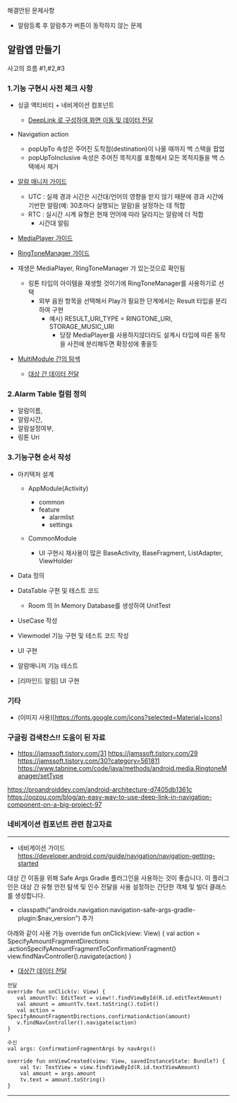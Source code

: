 해결안된 문제사항
- 알람등록 후 알람추가 버튼이 동작하지 않는 문제

## 알람앱 만들기

사고의 흐름 #1,#2,#3

### 1.기능 구현시 사전 체크 사항

- 싱글 액티비티 + 네비게이션 컴포넌트
    - [DeepLink 로 구성하여 화면 이동 및 데이터 전달]((https://developer.android.com/guide/navigation/navigation-multi-module))

- Navigation action
    - popUpTo 속성은 주어진 도착점(destination)이 나올 때까지 백 스택을 팝업
    - popUpToInclusive 속성은 주어진 목적지를 포함해서 모든 목적지들을 백 스택에서 제거

- [알람 매니저 가이드](https://developer.android.com/training/scheduling/alarms?hl=ko)
    - UTC : 실제 경과 시간은 시간대/언어의 영향을 받지 않기 때문에 경과 시간에 기반한 알람(예: 30초마다 실행되는 알람)을 설정하는 데 적합
    - RTC : 실시간 시계 유형은 현재 언어에 따라 달라지는 알람에 더 적합
        - 시간대 알림
- [MediaPlayer 가이드](https://developer.android.com/guide/topics/media/mediaplayer)
- [RingToneManager 가이드](https://developer.android.com/reference/kotlin/android/media/RingtoneManager)

- 재생은 MediaPlayer, RingToneManager 가 있는것으로 확인됨
    - 링톤 타입의 아이템을 재생할 것이기에 RingToneManager를 사용하기로 선택
        - 외부 음원 항목을 선택해서 Play가 필요한 단계에서는 Result 타입을 분리하여 구현
            - 예시) RESULT_URI_TYPE = RINGTONE_URI, STORAGE_MUSIC_URI
                - 당장 MediaPlayer를 사용하지않더라도 설계시 타입에 따른 동작을 사전에 분리해두면 확장성에 좋을듯

- [MultiModule 간의 탐색](https://developer.android.com/guide/navigation/navigation-multi-module)
    - [대상 간 데이터 전달](https://developer.android.com/guide/navigation/navigation-pass-data)


### 2.Alarm Table 컬럼 정의
- 알람이름,
- 알람시간,
- 알람설정여부,
- 링톤 Uri

### 3.기능구현 순서 작성
- 아키텍처 설계
    - AppModule(Activity)
        - common
        - feature
            - alarmlist
            - settings
        
    - CommonModule
        - UI 구현시 재사용이 많은 BaseActivity, BaseFragment, ListAdapter, ViewHolder
    

- Data 정의
- DataTable 구현 및 테스트 코드
    - Room 의 In Memory Database를 생성하여 UnitTest
- UseCase 작성
- Viewmodel 기능 구현 및 테스트 코드 작성
- UI 구현
- 알람매니저 기능 테스트
- [리마인드 알림] UI 구현


### 기타
- (이미지 사용)[https://fonts.google.com/icons?selected=Material+Icons]


### 구글링 검색찬스!! 도움이 된 자료
- https://jamssoft.tistory.com/31
  https://jamssoft.tistory.com/29
  https://jamssoft.tistory.com/30?category=561811
  https://www.tabnine.com/code/java/methods/android.media.RingtoneManager/setType

https://proandroiddev.com/android-architecture-d7405db1361c
https://oozou.com/blog/an-easy-way-to-use-deep-link-in-navigation-component-on-a-big-project-97

### 네비게이션 컴포넌트 관련 참고자료

---

- 네비게이션 가이드
  https://developer.android.com/guide/navigation/navigation-getting-started

대상 간 이동을 위해 Safe Args Gradle 플러그인을 사용하는 것이 좋습니다.
이 플러그인은 대상 간 유형 안전 탐색 및 인수 전달을 사용 설정하는 간단한 객체 및 빌더 클래스를 생성합니다.

- classpath("androidx.navigation:navigation-safe-args-gradle-plugin:$nav_version") 추가

아래와 같이 사용 가능
override fun onClick(view: View) {
val action =
SpecifyAmountFragmentDirections
.actionSpecifyAmountFragmentToConfirmationFragment()
view.findNavController().navigate(action)
}

- [대상간 데이터 전달](https://developer.android.com/guide/navigation/navigation-pass-data)

```
전달
override fun onClick(v: View) {
   val amountTv: EditText = view!!.findViewById(R.id.editTextAmount)
   val amount = amountTv.text.toString().toInt()
   val action = SpecifyAmountFragmentDirections.confirmationAction(amount)
   v.findNavController().navigate(action)
}
```

```
수신
val args: ConfirmationFragmentArgs by navArgs()

override fun onViewCreated(view: View, savedInstanceState: Bundle?) {
    val tv: TextView = view.findViewById(R.id.textViewAmount)
    val amount = args.amount
    tv.text = amount.toString()
}
```

---

